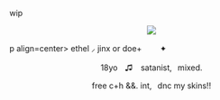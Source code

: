 wip

<p align="center">
  <img src="https://i.ibb.co/ycyW8DT6/faced.png"/>
</p>

p align=center> ethel ⸝ jinx or doe+ ⠀ 　✦ <p align=center>
<p align=center> 18yoㅤ♫  ⠀satanist,⠀mixed. <p align=center>
<p align=center> free c+h &&. int,⠀dnc my skins!! <p align=center>

